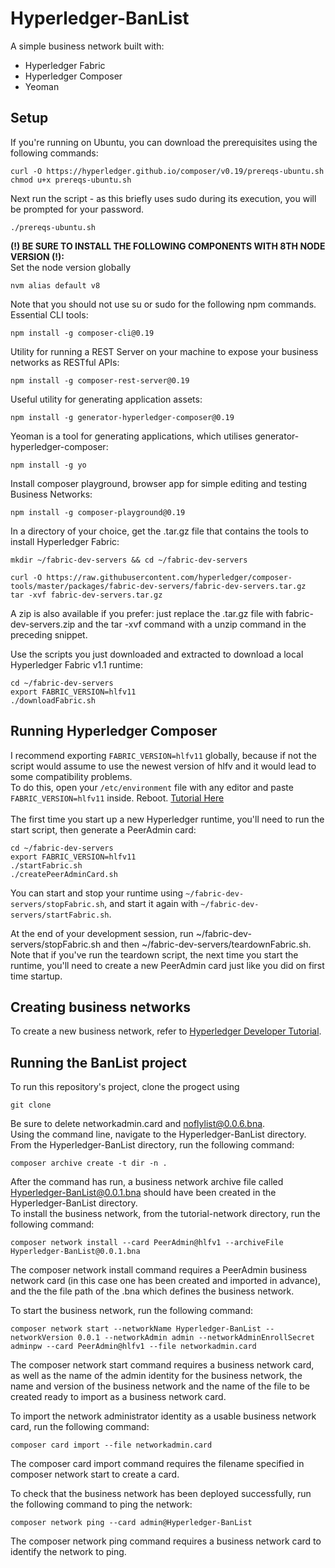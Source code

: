 # Hyperledger-BanList

A simple business network built with:
* Hyperledger Fabric
* Hyperledger Composer
* Yeoman
## Setup
If you're running on Ubuntu, you can download the prerequisites using the following commands:
```
curl -O https://hyperledger.github.io/composer/v0.19/prereqs-ubuntu.sh
chmod u+x prereqs-ubuntu.sh
```
Next run the script - as this briefly uses sudo during its execution, you will be prompted for your password.
```
./prereqs-ubuntu.sh
```
**(!) BE SURE TO INSTALL THE FOLLOWING COMPONENTS WITH 8TH NODE VERSION (!):**</br>
Set the node version globally
```
nvm alias default v8
```
Note that you should not use su or sudo for the following npm commands.</br>
Essential CLI tools:
```
npm install -g composer-cli@0.19
```
Utility for running a REST Server on your machine to expose your business networks as RESTful APIs:
```
npm install -g composer-rest-server@0.19
```
Useful utility for generating application assets:
```
npm install -g generator-hyperledger-composer@0.19
```
Yeoman is a tool for generating applications, which utilises generator-hyperledger-composer:
```
npm install -g yo
```
Install composer playground, browser app for simple editing and testing Business Networks:
```
npm install -g composer-playground@0.19
```
In a directory of your choice, get the .tar.gz file that contains the tools to install Hyperledger Fabric:
```
mkdir ~/fabric-dev-servers && cd ~/fabric-dev-servers

curl -O https://raw.githubusercontent.com/hyperledger/composer-tools/master/packages/fabric-dev-servers/fabric-dev-servers.tar.gz
tar -xvf fabric-dev-servers.tar.gz
```
A zip is also available if you prefer: just replace the .tar.gz file with fabric-dev-servers.zip and the tar -xvf command with a unzip command in the preceding snippet.</br>

Use the scripts you just downloaded and extracted to download a local Hyperledger Fabric v1.1 runtime:
```
cd ~/fabric-dev-servers
export FABRIC_VERSION=hlfv11
./downloadFabric.sh
```
## Running Hyperledger Composer
I recommend exporting `FABRIC_VERSION=hlfv11` globally, because if not the script would assume to use the newest version of hlfv and it would lead to some compatibility problems.</br>
To do this, open your `/etc/environment` file with any editor and paste `FABRIC_VERSION=hlfv11` inside. Reboot. [Tutorial Here](https://stackoverflow.com/questions/13046624/how-to-permanently-export-a-variable-in-linux)</br></br>
The first time you start up a new Hyperledger runtime, you'll need to run the start script, then generate a PeerAdmin card:
```
cd ~/fabric-dev-servers
export FABRIC_VERSION=hlfv11
./startFabric.sh
./createPeerAdminCard.sh
```
You can start and stop your runtime using `~/fabric-dev-servers/stopFabric.sh`, and start it again with `~/fabric-dev-servers/startFabric.sh`.</br>

At the end of your development session, run ~/fabric-dev-servers/stopFabric.sh and then ~/fabric-dev-servers/teardownFabric.sh. Note that if you've run the teardown script, the next time you start the runtime, you'll need to create a new PeerAdmin card just like you did on first time startup.
## Creating business networks
To create a new business network, refer to <a href="https://hyperledger.github.io/composer/v0.19/tutorials/developer-tutorial" target="_blank">Hyperledger Developer Tutorial</a>.
## Running the BanList project
To run this repository's project, clone the progect using
```
git clone
```
Be sure to delete networkadmin.card and noflylist@0.0.6.bna.</br>
Using the command line, navigate to the Hyperledger-BanList directory.</br>
From the Hyperledger-BanList directory, run the following command:
```
composer archive create -t dir -n .
```
After the command has run, a business network archive file called Hyperledger-BanList@0.0.1.bna should have been created in the Hyperledger-BanList directory.</br>
To install the business network, from the tutorial-network directory, run the following command:
```
composer network install --card PeerAdmin@hlfv1 --archiveFile Hyperledger-BanList@0.0.1.bna
```
The composer network install command requires a PeerAdmin business network card (in this case one has been created and imported in advance), and the the file path of the .bna which defines the business network.</br>

To start the business network, run the following command:
```
composer network start --networkName Hyperledger-BanList --networkVersion 0.0.1 --networkAdmin admin --networkAdminEnrollSecret adminpw --card PeerAdmin@hlfv1 --file networkadmin.card
```
The composer network start command requires a business network card, as well as the name of the admin identity for the business network, the name and version of the business network and the name of the file to be created ready to import as a business network card.</br>

To import the network administrator identity as a usable business network card, run the following command:
```
composer card import --file networkadmin.card
```
The composer card import command requires the filename specified in composer network start to create a card.</br>

To check that the business network has been deployed successfully, run the following command to ping the network:
```
composer network ping --card admin@Hyperledger-BanList
```
The composer network ping command requires a business network card to identify the network to ping.
